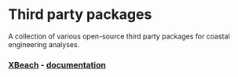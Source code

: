 # Third party packages

A collection of various open-source third party packages for coastal engineering analyses.

### [XBeach](xbeach/) - [documentation](https://xbeach.readthedocs.io/en/latest/)
